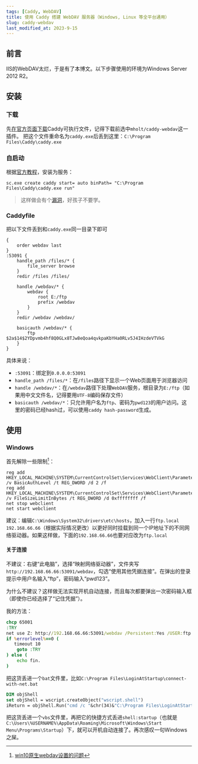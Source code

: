 ```yaml
---
tags: [Caddy, WebDAV]
title: 使用 Caddy 搭建 WebDAV 服务器（Windows, Linux 等全平台通用）
slug: caddy-webdav
last_modified_at: 2023-9-15
---
```


## 前言

IIS的WebDAV太烂，于是有了本博文。以下步骤使用的环境为Windows Server 2012 R2。

## 安装

### 下载

先[在官方页面下载](https://caddyserver.com/download)Caddy可执行文件，记得下载前选中`mholt/caddy-webdav`这一插件。
把这个文件重命名为`caddy.exe`后丢到这里：`C:\Program Files\Caddy\caddy.exe`

### 自启动

根据[官方教程](https://caddyserver.com/docs/running#windows-service)，安装为服务：

```shell
sc.exe create caddy start= auto binPath= "C:\Program Files\Caddy\caddy.exe run"
```

> 这样做会有个[漏洞](https://cloud.tencent.com/developer/article/2120444)，好孩子不要学。

### Caddyfile

把以下文件丢到和`caddy.exe`同一目录下即可

```plain
{
	order webdav last
}
:53091 {
	handle_path /files/* {
		file_server browse
	}
	redir /files /files/

	handle /webdav/* {
		webdav {
			root E:/ftp
			prefix /webdav
		}
	}
	redir /webdav /webdav/

	basicauth /webdav/* {
		ftp $2a$14$2YDpvmb4hf8Q0GLx8TJw8eQoa4qvkpaKbYHa0RLv5J4IHzdeVTVkG
	}
}
```

具体来说：

- `:53091`：绑定到`0.0.0.0:53091`
- `handle_path /files/*`：在`/files`路径下显示一个Web页面用于浏览器访问
- `handle /webdav/*`：在`/webdav`路径下处理`WebDAV`服务，根目录为`E:/ftp`（如果用中文文件名，记得要用`UTF-8`编码保存文件）
- `basicauth /webdav/*`：只允许用户名为`ftp`、密码为`pwd123`的用户访问。这里的密码已经hash过，可以使用`caddy hash-password`生成。

## 使用

### Windows

首先解除一些限制[^1]：

```shell
reg add HKEY_LOCAL_MACHINE\SYSTEM\CurrentControlSet\Services\WebClient\Parameters /v BasicAuthLevel /t REG_DWORD /d 2 /f
reg add HKEY_LOCAL_MACHINE\SYSTEM\CurrentControlSet\Services\WebClient\Parameters /v FileSizeLimitInBytes /t REG_DWORD /d 0xffffffff /f
net stop webclient
net start webclient
```

建议：编辑`C:\Windows\System32\drivers\etc\hosts`，加入一行`ftp.local 192.168.66.66`（根据实际情况更改）以更好同时挂载到同一个IP地址下的不同网络驱动器。如果这样做，下面的`192.168.66.66`也要对应改为`ftp.local`

#### 关于连接

不建议：右键“此电脑”，选择“映射网络驱动器”，文件夹写`http://192.168.66.66:53091/webdav`，勾选“使用其他凭据连接”。在弹出的登录提示中用户名输入“ftp”，密码输入“pwd123”。

为什么不建议？这样做无法实现开机自动连接，而且每次都要弹出一次密码输入框（即使你已经选择了“记住凭据”）。

我的方法：

```bat
chcp 65001
:TRY
net use Z: http://192.168.66.66:53091/webdav /Persistent:Yes /USER:ftp pwd123 /Y 2>&1|find "找不到网络名">nul
if %errorlevel%==0 (
   timeout 10
    goto :TRY
) else (
    echo fin.
)
```

把这货丢进一个`bat`文件里，比如`C:\Program Files\LoginAtStartup\connect-with-net.bat`

```vb
DIM objShell 
set objShell = wscript.createObject("wscript.shell") 
iReturn = objShell.Run("cmd /c "&chr(34)&"C:\Program Files\LoginAtStartup\connect-with-net.bat"&chr(34)&"", 0, FALSE)
```

把这货丢进一个`vbs`文件里，再把它的快捷方式丢进`shell:startup`（也就是`C:\Users\%USERNAME%\AppData\Roaming\Microsoft\Windows\Start Menu\Programs\Startup`）下，就可以开机自动连接了。再次感叹一句Windows之屎。

[^1]:[win10原生webdav设置的问题](https://juejin.cn/post/6992463338160521230)
